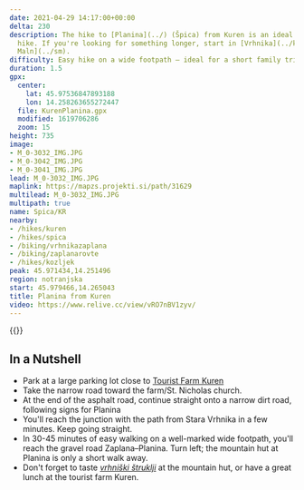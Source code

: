 ```yaml
---
date: 2021-04-29 14:17:00+00:00
delta: 230
description: The hike to [Planina](../) (Špica) from Kuren is an ideal weekend family
  hike. If you're looking for something longer, start in [Vrhnika](../kv) or at [Star
  Maln](../sm).
difficulty: Easy hike on a wide footpath – ideal for a short family trip
duration: 1.5
gpx:
  center:
    lat: 45.97536847893188
    lon: 14.258263655272447
  file: KurenPlanina.gpx
  modified: 1619706286
  zoom: 15
height: 735
image:
- M_0-3032_IMG.JPG
- M_0-3042_IMG.JPG
- M_0-3041_IMG.JPG
lead: M_0-3032_IMG.JPG
maplink: https://mapzs.projekti.si/path/31629
multilead: M_0-3032_IMG.JPG
multipath: true
name: Spica/KR
nearby:
- /hikes/kuren
- /hikes/spica
- /biking/vrhnikazaplana
- /biking/zaplanarovte
- /hikes/kozljek
peak: 45.971434,14.251496
region: notranjska
start: 45.979466,14.265043
title: Planina from Kuren
video: https://www.relive.cc/view/vRO7nBV1zyv/
---
```

{{<hike-details description="yes">}}

## In a Nutshell

* Park at a large parking lot close to [Tourist Farm Kuren](https://prfigarji.si/)
* Take the narrow road toward the farm/St. Nicholas church.
* At the end of the asphalt road, continue straight onto a narrow dirt road, following signs for Planina
* You'll reach the junction with the path from Stara Vrhnika in a few minutes. Keep going straight.
* In 30-45 minutes of easy walking on a well-marked wide footpath, you'll reach the gravel road Zaplana–Planina. Turn left; the mountain hut at Planina is only a short walk away.
* Don't forget to taste *[vrhniški štruklji](https://www.visitvrhnika.si/en/vrhnika/worthy-of-attention/rolled-prune-dumplings)* at the mountain hut, or have a great lunch at the tourist farm Kuren.

